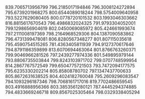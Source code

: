 839.7065713956799
796.2185017194846
796.3008124272894
795.6739201968275
800.6544089018244
798.5754009640958
793.5227629080405
800.0778720101532
803.1993046303662
816.8815617670543
796.4986832024325
791.9793304052001
799.1298656904619
802.0450069085972
805.424661993674
797.2111008197369
798.2164968529306
804.1387090583862
796.4731399478081
806.8280567348277
801.807115035618
795.4590754515265
781.4363405811939
794.9127370617646
794.8791186359899
813.6070694463064
801.8766763260371
799.9046966281526
797.2439277974336
801.549895979144
793.8806735503844
799.8243103971702
799.0707748599954
814.2867767572549
799.6504775721503
793.7472094177575
795.6235330202214
805.85808780702
797.1347437700633
805.8672631638525
804.4024182760048
795.2609296083547
794.1093296187346
798.7068161717016
819.7702486659545
803.4916888956366
803.3853561280121
787.4445294374885
794.4833669246718
809.8567025305464
798.0329338405294